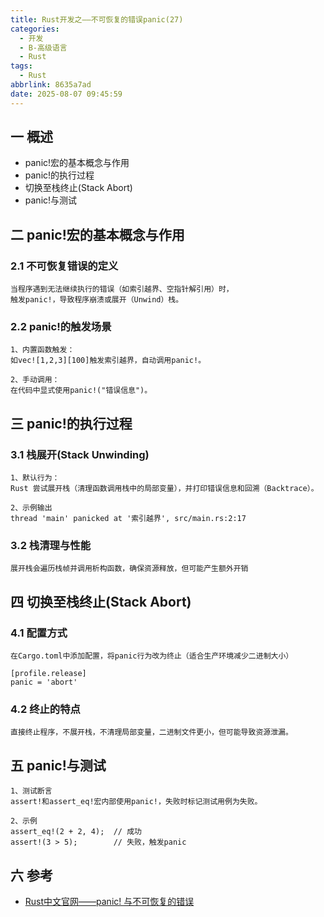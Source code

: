 ```yaml
---
title: Rust开发之——不可恢复的错误panic(27)
categories:
  - 开发
  - B-高级语言
  - Rust
tags:
  - Rust
abbrlink: 8635a7ad
date: 2025-08-07 09:45:59
---
```

## 一 概述

* panic!宏的基本概念与作用
* panic!的执行过程
* 切换至栈终止(Stack Abort)
* panic!与测试

<!--more-->

## 二 panic!宏的基本概念与作用

### 2.1 不可恢复错误的定义

```
当程序遇到无法继续执行的错误（如索引越界、空指针解引用）时，
触发panic!，导致程序崩溃或展开（Unwind）栈。
```

### 2.2 panic!的触发场景

```
1、内置函数触发：
如vec![1,2,3][100]触发索引越界，自动调用panic!。

2、手动调用：
在代码中显式使用panic!("错误信息")。
```

## 三 panic!的执行过程

### 3.1 栈展开(Stack Unwinding)

```
1、默认行为：
Rust 尝试展开栈（清理函数调用栈中的局部变量），并打印错误信息和回溯（Backtrace）。

2、示例输出
thread 'main' panicked at '索引越界', src/main.rs:2:17
```

### 3.2 栈清理与性能

```
展开栈会遍历栈帧并调用析构函数，确保资源释放，但可能产生额外开销
```

## 四 切换至栈终止(Stack Abort)

### 4.1 配置方式

```
在Cargo.toml中添加配置，将panic行为改为终止（适合生产环境减少二进制大小）

[profile.release]
panic = 'abort'
```

### 4.2 终止的特点

```
直接终止程序，不展开栈，不清理局部变量，二进制文件更小，但可能导致资源泄漏。
```

## 五 panic!与测试

```
1、测试断言
assert!和assert_eq!宏内部使用panic!，失败时标记测试用例为失败。

2、示例
assert_eq!(2 + 2, 4);  // 成功
assert!(3 > 5);        // 失败，触发panic
```


## 六 参考

* [Rust中文官网——panic! 与不可恢复的错误](https://rust.bootcss.com/ch09-01-unrecoverable-errors-with-panic.html)
